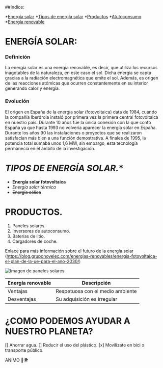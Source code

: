 ##Indice:

*[Energía solar](#Energía-solar)
*[Tipos de energía solar](#Tipos-de-energia-solar)
*[Productos](#Productos)
*[Atutoconsumo](#Autoconsumo)
*[Energía renovable](#Energía-renovable)

# ENERGÍA SOLAR:
### Definición
La energía solar es una energía renovable, es decir, que utiliza los recursos inagotables de la naturaleza, en este caso el sol. Dicha energía se capta gracias a la radiación electromagnética que emite el sol. Además, es origen de las reacciones atómicas que ocurren constantemente en su interior generando calor y energía. 

### Evolución
El origen en España de la energía solar (fotovoltaica) data de 1984, cuando la compañía Iberdrola instaló por primera vez la primera central fotovoltaica en nuestro país. Durante 10 años fue la única conexión con la que contó España ya que hasta 1993 no volvería aparecer la energía solar en España. Durante los años 90 las instalaciones o proyectos que se realizaron satisfacían más bien a una función demostrativa. A finales de 1995, la potencia total sumaba unos 1,6 MW, sin embargo, esta tecnología permanecía en el ámbito de la investigación.

# ***TIPOS DE ENERGÍA SOLAR.****
- **Energía solar fotovoltaica**
- *Energía solar térmica*
- ~~Energía eólica~~

# PRODUCTOS.
1. Paneles solares.
2. Inversores de autoconsumo.
3. Baterías de litio.
4. Cargadores de coche.

Enlace para más información sobre el futuro de la energía solar (https://blog.gruponovelec.com/energias-renovables/energia-fotovoltaica-el-plan-de-la-ue-para-el-ano-2030/)



![Imagen de paneles solares](https://www.bbva.com/wp-content/uploads/2020/08/BBVA-EnergiaSolar-1024x629.jpg)



| Energía renovable | Descripción |
| --- | --- |
| Ventajas | Respetuosa con el medio ambiente |
| Desventajas | Su adquisición es irregular |

# ¿COMO PODEMOS AYUDAR A NUESTRO PLANETA?
[] Ahorrar agua.
[] Reducir el uso del plástico.
[x] Movilizate en bici o transporte público.

ANIMO 💪🌍



















<!--
**Cope7/Cope7** is a ✨ _special_ ✨ repository because its `README.md` (this file) appears on your GitHub profile.

Here are some ideas to get you started:

- 🔭 I’m currently working on ...
- 🌱 I’m currently learning ...
- 👯 I’m looking to collaborate on ...
- 🤔 I’m looking for help with ...
- 💬 Ask me about ...
- 📫 How to reach me: ...
- 😄 Pronouns: ...
- ⚡ Fun fact: ...
-->
